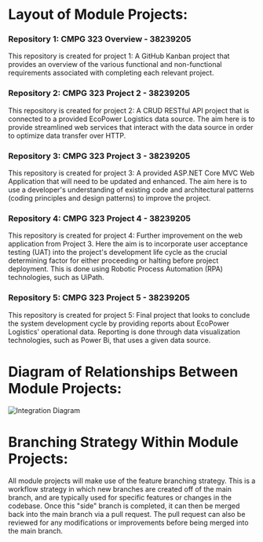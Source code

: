 # Layout of Module Projects:

### Repository 1: CMPG 323 Overview - 38239205

This repository is created for project 1:
A GitHub Kanban project that provides an overview of the various functional and non-functional requirements associated with completing each relevant project.

### Repository 2: CMPG 323 Project 2 - 38239205

This repository is created for project 2:
A CRUD RESTful API project that is connected to a provided EcoPower Logistics data source. The aim here is to provide streamlined web services that interact with the data source in order to optimize data transfer over HTTP.

### Repository 3: CMPG 323 Project 3 - 38239205

This repository is created for project 3:
A provided ASP.NET Core MVC Web Application that will need to be updated and enhanced. The aim here is to use a developer's understanding of existing code and architectural patterns (coding principles and design patterns) to improve the project.

### Repository 4: CMPG 323 Project 4 - 38239205

This repository is created for project 4:
Further improvement on the web application from Project 3. Here the aim is to incorporate user acceptance testing (UAT) into the project's development life cycle as the crucial determining factor for either proceeding or halting before project deployment. This is done using Robotic Process Automation (RPA) technologies, such as UiPath.

### Repository 5: CMPG 323 Project 5 - 38239205

This repository is created for project 5:
Final project that looks to conclude the system development cycle by providing reports about EcoPower Logistics' operational data. Reporting is done through data visualization technologies, such as Power Bi, that uses a given data source.

# Diagram of Relationships Between Module Projects:

![Integration Diagram](https://github.com/SambaRuba/CMPG-323-Overview---38239205/assets/111650084/9fc2a56a-a06c-428b-af36-333afa436dee)

# Branching Strategy Within Module Projects:

All module projects will make use of the feature branching strategy. This is a workflow strategy in which new branches are created off of the main branch, and are typically used for specific features or changes in the codebase. Once this "side" branch is completed, it can then be merged back into the main branch via a pull request. The pull request can also be reviewed for any modifications or improvements before being merged into the main branch.
